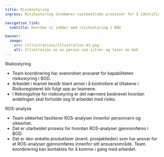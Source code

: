```yaml
---
title: Risikostyring
ingress: Risikostyring innebærer systematiske prosesser for å identifisere, vurdere og håndtere potensielle risikoer som kan påvirke BOD's evne til å oppnå sine mål. Effektiv risikostyring sikrer at BOD kan opprettholde kontinuitet og levere pålitelig tjenester.

navigation_link:
  subtitle: Hvordan vi jobber med risikostyring i BOD

banner:
  image:
    src: /illustrations/illustration-03.png
    alt: Illustrasjon av en person som sitter og leser en bok
---
```


Risikostyring
- Team koordinering har overordnet ansvaret for kapabiliteten risikostyring i BOD.
- Arbeidet i teamet består blant annet i å kontrollere at tiltakene i Risikoregisteret blir fulgt opp av teamene.
- I Retningslinje for risikostyring er det nærmere beskrevet hvordan avdelingen skal forholde seg til arbeidet med risiko.

ROS-analyse
- Team sikkerhet fasiliterer ROS-analyser innenfor personvern og sikkerhet.
- Det er utarbeidet prosess for hvordan ROS-analyser gjennomføres i BOD.
- Det er den enkelte produkteier (event. prosjektleder) som har ansvar for at ROS-analyser gjennomføres innenfor sitt ansvarsområde. Team koordinering kan kontaktes for å komme i gang med arbeidet. 
